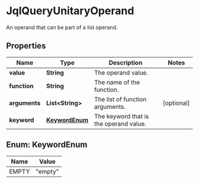 

# JqlQueryUnitaryOperand

An operand that can be part of a list operand.
## Properties

Name | Type | Description | Notes
------------ | ------------- | ------------- | -------------
**value** | **String** | The operand value. | 
**function** | **String** | The name of the function. | 
**arguments** | **List&lt;String&gt;** | The list of function arguments. |  [optional]
**keyword** | [**KeywordEnum**](#KeywordEnum) | The keyword that is the operand value. | 



## Enum: KeywordEnum

Name | Value
---- | -----
EMPTY | &quot;empty&quot;



